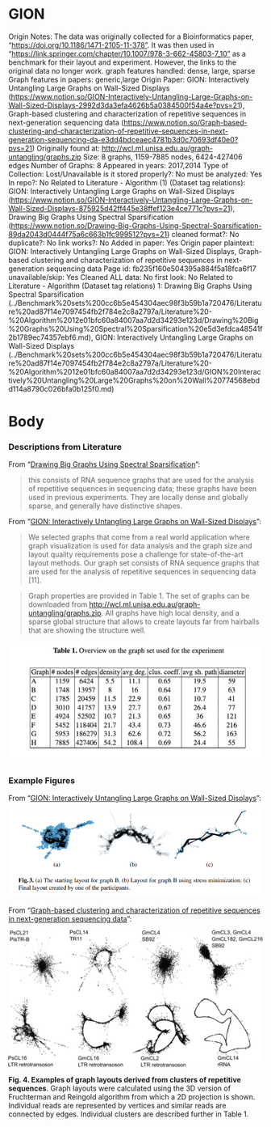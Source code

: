 # GION

Origin Notes: The data was originally collected for a Bioinformatics paper, “https://doi.org/10.1186/1471-2105-11-378”. It was then used in “https://link.springer.com/chapter/10.1007/978-3-662-45803-7_10” as a benchmark for their layout and experiment. However, the links to the original data no longer work.
graph features handled: dense, large, sparse
Graph features in papers: generic,large
Origin Paper: GION: Interactively Untangling Large Graphs on Wall-Sized Displays (https://www.notion.so/GION-Interactively-Untangling-Large-Graphs-on-Wall-Sized-Displays-2992d3da3efa4626b5a0384500f54a4e?pvs=21), Graph-based clustering and characterization of repetitive sequences in next-generation sequencing data (https://www.notion.so/Graph-based-clustering-and-characterization-of-repetitive-sequences-in-next-generation-sequencing-da-e3dd4bdceaec4781b3d0c70693df40e0?pvs=21)
Originally found at: http://wcl.ml.unisa.edu.au/graph-untangling/graphs.zip
Size: 8 graphs, 1159-7885 nodes, 6424-427406 edges
Number of Graphs: 8
Appeared in years: 2017,2014
Type of Collection: Lost/Unavailable
is it stored properly?: No
must be analyzed: Yes
In repo?: No
Related to Literature - Algorithm (1) (Dataset tag relations): GION: Interactively Untangling Large Graphs on Wall-Sized Displays (https://www.notion.so/GION-Interactively-Untangling-Large-Graphs-on-Wall-Sized-Displays-875925d42ff445e38ffef123e4ce771c?pvs=21), Drawing Big Graphs Using Spectral
Sparsification (https://www.notion.so/Drawing-Big-Graphs-Using-Spectral-Sparsification-89da2043d0444f75a6c663b1fc999512?pvs=21)
cleaned format?: No
duplicate?: No
link works?: No
Added in paper: Yes
Origin paper plaintext: GION: Interactively Untangling Large Graphs on Wall-Sized Displays, Graph-based clustering and characterization of repetitive sequences in next-generation sequencing data
Page id: fb235f160e504395a884f5a18fca6f17
unavailable/skip: Yes
Cleaned ALL data: No
first look: No
Related to Literature - Algorithm (Dataset tag relations) 1: Drawing Big Graphs Using Spectral
Sparsification (../Benchmark%20sets%200cc6b5e454304aec98f3b59b1a720476/Literature%20ad87f14e7097454fb2f784e2c8a2797a/Literature%20-%20Algorithm%2012e01bfc60a84007aa7d2d34293e123d/Drawing%20Big%20Graphs%20Using%20Spectral%20Sparsification%20e5d3efdca48541f2b1789ec74357ebf6.md), GION: Interactively Untangling Large Graphs on Wall-Sized Displays (../Benchmark%20sets%200cc6b5e454304aec98f3b59b1a720476/Literature%20ad87f14e7097454fb2f784e2c8a2797a/Literature%20-%20Algorithm%2012e01bfc60a84007aa7d2d34293e123d/GION%20Interactively%20Untangling%20Large%20Graphs%20on%20Wall%20774568ebdd114a8790c026bfa0b125f0.md)

# Body

### Descriptions from Literature

From “[Drawing Big Graphs Using Spectral Sparsification](https://doi.org/10.1007/978-3-319-73915-1_22)”:

> this consists of RNA sequence graphs that are used for the analysis of repetitive sequences in sequencing data; these graphs have been used in previous experiments. They are locally dense and globally sparse, and generally have distinctive shapes.
> 

From “[GION: Interactively Untangling Large Graphs on Wall-Sized Displays](https://link.springer.com/chapter/10.1007/978-3-662-45803-7_10)”:

> We selected graphs that come from a real world application where graph visualization is used for data analysis and the graph size and layout quality requirements pose a challenge for state-of-the-art layout methods. Our graph set consists of RNA sequence graphs that are used for the analysis of repetitive sequences in sequencing data [11].
> 

> Graph properties are provided in Table 1. The set of graphs can be downloaded from http://wcl.ml.unisa.edu.au/graph-untangling/graphs.zip. All graphs have high local density, and a sparse global structure that allows to create layouts far from hairballs that are showing the structure well.
> 

![Untitled](GION%20fb235f160e504395a884f5a18fca6f17/Untitled.png)

### Example Figures

From “[GION: Interactively Untangling Large Graphs on Wall-Sized Displays](https://link.springer.com/chapter/10.1007/978-3-662-45803-7_10)”:

![Untitled](GION%20fb235f160e504395a884f5a18fca6f17/Untitled%201.png)

From “[Graph-based clustering and characterization of repetitive sequences in next-generation sequencing data](https://link.springer.com/article/10.1186/1471-2105-11-378)”:

![Untitled](GION%20fb235f160e504395a884f5a18fca6f17/Untitled%202.png)

**Fig. 4. Examples of graph layouts derived from clusters of repetitive sequences**. Graph layouts were calculated using the 3D version of Fruchterman and Reingold algorithm from which a 2D projection is shown. Individual reads are represented by vertices and similar reads are connected by edges. Individual clusters are described further in Table 1.

<!-- === STOP RENDERING ===

**NOTE: eliminate the relationships between different tables**

![Untitled](GION%20fb235f160e504395a884f5a18fca6f17/Untitled%203.png)

From [GION: Interactively Untangling Large Graphs on Wall-Sized Displays](../Benchmark%20sets%200cc6b5e454304aec98f3b59b1a720476/Literature%20ad87f14e7097454fb2f784e2c8a2797a/Literature%20-%20Algorithm%2012e01bfc60a84007aa7d2d34293e123d/GION%20Interactively%20Untangling%20Large%20Graphs%20on%20Wall%20774568ebdd114a8790c026bfa0b125f0.md) 
Graph properties are provided in Table 1. The set of graphs can be downloaded from

http://wcl.ml.unisa.edu.au/graph-untangling/graphs.zip. All graphs have high local density, and a sparse global structure that allows to create layouts far from hairballs that are showing the structure well

Dead link! [http://wcl.ml.unisa.edu.au/graph-untangling/graphs.zip](http://wcl.ml.unisa.edu.au/graph-untangling/graphs.zip) ← Emailed [michael@20papercups.net](mailto:michael@20papercups.net) (seems to have left academia and this is the email under his personal website) -->